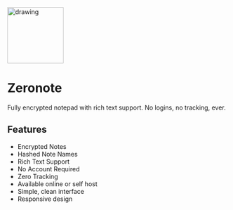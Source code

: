 <img src="https://cdn.ashleydoesnothaveawebsite.com/files/20488/android-chrome-192x192_1738279047.png" alt="drawing" width="128"/>

# Zeronote

Fully encrypted notepad with rich text support. No logins, no tracking, ever.

## Features

- Encrypted Notes
- Hashed Note Names
- Rich Text Support
- No Account Required
- Zero Tracking 
- Available online or self host
- Simple, clean interface
- Responsive design
